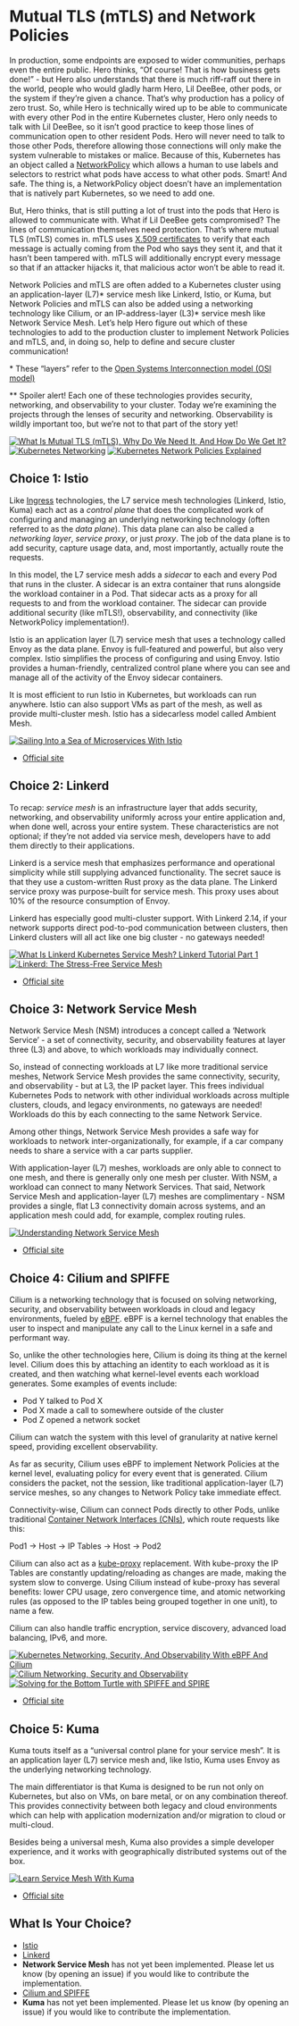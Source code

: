 # Mutual TLS (mTLS) and Network Policies

In production, some endpoints are exposed to wider communities, perhaps even the entire public. Hero thinks, “Of course! That is how business gets done!” - but Hero also understands that there is much riff-raff out there in the world, people who would gladly harm Hero, Lil DeeBee, other pods, or the system if they’re given a chance. That’s why production has a policy of zero trust. So, while Hero is technically wired up to be able to communicate with every other Pod in the entire Kubernetes cluster, Hero only needs to talk with Lil DeeBee, so it isn’t good practice to keep those lines of communication open to other resident Pods. Hero will never need to talk to those other Pods, therefore allowing those connections will only make the system vulnerable to mistakes or malice. Because of this, Kubernetes has an object called a [NetworkPolicy](https://kubernetes.io/docs/concepts/services-networking/network-policies/) which allows a human to use labels and selectors to restrict what pods have access to what other pods. Smart! And safe. The thing is, a NetworkPolicy object doesn’t have an implementation that is natively part Kubernetes, so we need to add one. 

But, Hero thinks, that is still putting a lot of trust into the pods that Hero is allowed to communicate with. What if Lil DeeBee gets compromised? The lines of communication themselves need protection. That’s where mutual TLS (mTLS) comes in. mTLS uses [X.509 certificates](https://en.wikipedia.org/wiki/X.509) to verify that each message is actually coming from the Pod who says they sent it, and that it hasn’t been tampered with. mTLS will additionally encrypt every message so that if an attacker hijacks it, that malicious actor won’t be able to read it. 

Network Policies and mTLS are often added to a Kubernetes cluster using an application-layer (L7)* service mesh like Linkerd, Istio, or Kuma, but Network Policies and mTLS can also be added using a networking technology like Cilium, or an IP-address-layer (L3)* service mesh like Network Service Mesh. Let’s help Hero figure out which of these technologies to add to the production cluster to implement Network Policies and mTLS, and, in doing so, help to define and secure cluster communication!

\* These “layers” refer to the [Open Systems Interconnection model (OSI model)](https://en.wikipedia.org/wiki/OSI_model)

\*\* Spoiler alert! Each one of these technologies provides security, networking, and observability to your cluster. Today we’re examining the projects through the lenses of security and networking. Observability is wildly important too, but we’re not to that part of the story yet!

[![What Is Mutual TLS (mTLS), Why Do We Need It, And How Do We Get It?](https://img.youtube.com/vi/b38k2GiLDdc/0.jpg)](https://youtu.be/b38k2GiLDdc)
[![Kubernetes Networking](https://img.youtube.com/vi/3G3BNMTx3bE/0.jpg)](https://youtu.be/3G3BNMTx3bE)
[![Kubernetes Network Policies Explained](https://img.youtube.com/vi/18FEA5xXBGY/0.jpg)](https://youtu.be/18FEA5xXBGY)

## Choice 1: Istio

Like [Ingress](manuscript/ingress/README.md) technologies, the L7 service mesh technologies (Linkerd, Istio, Kuma) each act as a *control plane* that does the complicated work of configuring and managing an underlying networking technology (often referred to as the *data plane*). This data plane can also be called a *networking layer*, *service proxy*, or just *proxy*. The job of the data plane is to add security, capture usage data, and, most importantly, actually route the requests.

In this model, the L7 service mesh adds a *sidecar* to each and every Pod that runs in the cluster. A sidecar is an extra container that runs alongside the workload container in a Pod. That sidecar acts as a proxy for all requests to and from the workload container. The sidecar can provide additional security (like mTLS!), observability, and connectivity (like NetworkPolicy implementation!).

Istio is an application layer (L7) service mesh that uses a technology called Envoy as the data plane. Envoy is full-featured and powerful, but also very complex. Istio simplifies the process of configuring and using Envoy. Istio provides a human-friendly, centralized control plane where you can see and manage all of the activity of the Envoy sidecar containers.

It is most efficient to run Istio in Kubernetes, but workloads can run anywhere. Istio can also support VMs as part of the mesh, as well as provide multi-cluster mesh. Istio has a sidecarless model called Ambient Mesh. 


[![Sailing Into a Sea of Microservices With Istio](https://img.youtube.com/vi/W3K2Ufng8Zg/0.jpg)](https://youtu.be/W3K2Ufng8Zg)
* [Official site](https://istio.io)

## Choice 2: Linkerd

To recap: *service mesh* is an infrastructure layer that adds security, networking, and observability uniformly across your entire application and, when done well, across your entire system. These characteristics are not optional; if they’re not added via service mesh, developers have to add them directly to their applications.

Linkerd is a service mesh that emphasizes performance and operational simplicity while still supplying advanced functionality. The secret sauce is that they use a custom-written Rust proxy as the data plane. The Linkerd service proxy was purpose-built for service mesh. This proxy uses about 10% of the resource consumption of Envoy. 

Linkerd has especially good multi-cluster support. With Linkerd 2.14, if your network supports direct pod-to-pod communication between clusters, then Linkerd clusters will all act like one big cluster - no gateways needed!


[![What Is Linkerd Kubernetes Service Mesh? Linkerd Tutorial Part 1](https://img.youtube.com/vi/mDC3KA_6vfg/0.jpg)](https://youtu.be/mDC3KA_6vfg)
[![Linkerd: The Stress-Free Service Mesh](https://img.youtube.com/vi/iCvw3YFNw0E/0.jpg)](https://youtu.be/iCvw3YFNw0E)
* [Official site](https://linkerd.io)

## Choice 3: Network Service Mesh

Network Service Mesh (NSM) introduces a concept called a ‘Network Service’ - a set of connectivity, security, and observability features at layer three (L3) and above, to which workloads may individually connect.

So, instead of connecting workloads at L7 like more traditional service meshes, Network Service Mesh provides the same connectivity, security, and observability - but at L3, the IP packet layer. This frees individual Kubernetes Pods to network with other individual workloads across multiple clusters, clouds, and legacy environments, no gateways are needed! Workloads do this by each connecting to the same Network Service.

Among other things, Network Service Mesh provides a safe way for workloads to network inter-organizationally, for example, if a car company needs to share a service with a car parts supplier.

With application-layer (L7) meshes, workloads are only able to connect to one mesh, and there is generally only one mesh per cluster. With NSM, a workload can connect to many Network Services. That said, Network Service Mesh and application-layer (L7) meshes are complimentary - NSM provides a single, flat L3 connectivity domain across systems, and an application mesh could add, for example, complex routing rules. 


[![Understanding Network Service Mesh](https://img.youtube.com/vi/qiYGhV3s51s/0.jpg)](https://youtu.be/qiYGhV3s51s)
* [Official site](https://networkservicemesh.io)

## Choice 4: Cilium and SPIFFE

Cilium is a networking technology that is focused on solving networking, security, and observability between workloads in cloud and legacy environments, fueled by [eBPF](https://ebpf.io/). eBPF is a kernel technology that enables the user to inspect and manipulate any call to the Linux kernel in a safe and performant way. 

So, unlike the other technologies here, Cilium is doing its thing at the kernel level. Cilium does this by attaching an identity to each workload as it is created, and then watching what kernel-level events each workload generates. Some examples of events include:
* Pod Y talked to Pod X
* Pod X made a call to somewhere outside of the cluster
* Pod Z opened a network socket

Cilium can watch the system with this level of granularity at native kernel speed, providing excellent observability.

As far as security, Cilium uses eBPF to implement Network Policies at the kernel level, evaluating policy for every event that is generated. Cilium considers the packet, not the session, like traditional application-layer (L7) service meshes, so any changes to Network Policy take immediate effect.

Connectivity-wise, Cilium can connect Pods directly to other Pods, unlike traditional [Container Network Interfaces (CNIs)](https://www.cni.dev/), which route requests like this:

Pod1 → Host → IP Tables → Host → Pod2

Cilium can also act as a [kube-proxy](https://kubernetes.io/docs/reference/command-line-tools-reference/kube-proxy/) replacement. With kube-proxy the IP Tables are constantly updating/reloading as changes are made, making the system slow to converge. Using Cilium instead of kube-proxy has several benefits: lower CPU usage, zero convergence time, and atomic networking rules (as opposed to the IP tables being grouped together in one unit), to name a few.

Cilium can also handle traffic encryption, service discovery, advanced load balancing, IPv6, and more.


[![Kubernetes Networking, Security, And Observability With eBPF And Cilium](https://img.youtube.com/vi/sfhRFtYbuyo/0.jpg)](https://youtu.be/sfhRFtYbuyo)
[![Cilium Networking, Security and Observability](https://img.youtube.com/vi/8sSnPI619u4/0.jpg)](https://youtu.be/8sSnPI619u4)
[![Solving for the Bottom Turtle with SPIFFE and SPIRE](https://img.youtube.com/vi/T-LI-evwV0w/0.jpg)](https://youtu.be/T-LI-evwV0w)
* [Official site](https://cilium.io)

## Choice 5: Kuma

Kuma touts itself as a “universal control plane for your service mesh”. It is an application layer (L7) service mesh and, like Istio, Kuma uses Envoy as the underlying networking technology. 

The main differentiator is that Kuma is designed to be run not only on Kubernetes, but also on VMs, on bare metal, or on any combination thereof. This provides connectivity between both legacy and cloud environments which can help with application modernization and/or migration to cloud or multi-cloud.

Besides being a universal mesh, Kuma also provides a simple developer experience, and it works with geographically distributed systems out of the box.


[![Learn Service Mesh With Kuma](https://img.youtube.com/vi/PnD_PHfoN_o/0.jpg)](https://youtu.be/PnD_PHfoN_o)
* [Official site](https://kuma.io)

## What Is Your Choice?

* [Istio](istio.md)
* [Linkerd](linkerd.md)
* **Network Service Mesh** has not yet been implemented. Please let us know (by opening an issue) if you would like to contribute the implementation.
* [Cilium and SPIFFE](cilium.md)
* **Kuma** has not yet been implemented. Please let us know (by opening an issue) if you would like to contribute the implementation.
